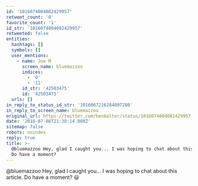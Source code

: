 ```yaml
---
id: '1016074004082429957'
retweet_count: '0'
favorite_count: '1'
id_str: '1016074004082429957'
retweeted: false
entities:
  hashtags: []
  symbols: []
  user_mentions:
    - name: Joe M
      screen_name: bluemazzoo
      indices:
        - '0'
        - '11'
      id_str: '42503475'
      id: '42503475'
  urls: []
in_reply_to_status_id_str: '1016067216284897280'
in_reply_to_screen_name: bluemazzoo
original_url: https://twitter.com/benbalter/status/1016074004082429957
date: '2018-07-08T21:38:14.000Z'
sitemap: false
robots: noindex
reply: true
title: >-
  @bluemazzoo Hey, glad I caught you... I was hoping to chat about this article.
  Do have a moment? 
---
```


@bluemazzoo Hey, glad I caught you... I was hoping to chat about this article. Do have a moment? 😃